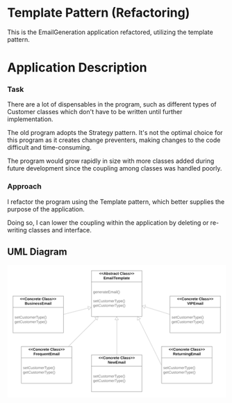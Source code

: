 # Template Pattern (Refactoring)

This is the EmailGeneration application refactored, utilizing the template pattern.

# Application Description

### Task

There are a lot of dispensables in the program, such as different types of Customer classes which don't have to be written until further implementation.

The old program adopts the Strategy pattern. It's not the optimal choice for this program as it creates change preventers, making changes to the code difficult and time-consuming.
 
The program would grow rapidly in size with more classes added during future development since the coupling among classes was handled poorly.

### Approach

I refactor the program using the Template pattern, which better supplies the purpose of the application.

Doing so, I can lower the coupling within the application by deleting or re-writing classes and interface.

## UML Diagram
![UML](https://raw.githubusercontent.com/lanyshi/software-design-patterns/main/src/main/template/template_uml.png)
